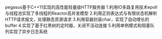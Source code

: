 pegasus基于C++11实现的高性能轻量级HTTP服务器
1.利用IO多路复用技术epoll与线程池实现了多线程的Reactor高并发模型
2.利用正则表达式与有限状态机解析HTTP请求报文，处理静态资源请求
3.利用容器封装char，实现了自动增长的buffer
4.实现了基于红黑树的定时器，关闭不活动连接
5.利用单例模式和阻塞队列实现了异步日志系统
